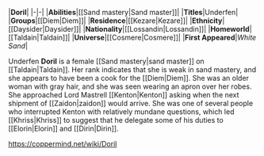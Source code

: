 |**Doril**|
|-|-|
|**Abilities**|[[Sand mastery\|Sand master]]|
|**Titles**|Underfen|
|**Groups**|[[Diem\|Diem]]|
|**Residence**|[[Kezare\|Kezare]]|
|**Ethnicity**|[[Daysider\|Daysider]]|
|**Nationality**|[[Lossandin\|Lossandin]]|
|**Homeworld**|[[Taldain\|Taldain]]|
|**Universe**|[[Cosmere\|Cosmere]]|
|**First Appeared**|*White Sand*|

Underfen **Doril** is a female [[Sand mastery\|sand master]] on [[Taldain\|Taldain]]. Her rank indicates that she is weak in sand mastery, and she appears to have been a cook for the [[Diem\|Diem]].
She was an older woman with gray hair, and she was seen wearing an apron over her robes. She approached Lord Mastrell [[Kenton\|Kenton]] asking when the next shipment of [[Zaidon\|zaidon]] would arrive. She was one of several people who interrupted Kenton with relatively mundane questions, which led [[Khriss\|Khriss]] to suggest that he delegate some of his duties to [[Elorin\|Elorin]] and [[Dirin\|Dirin]].



https://coppermind.net/wiki/Doril